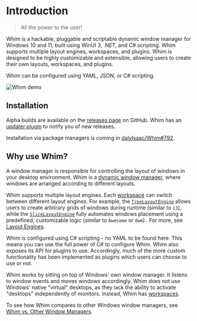 # Introduction

<!-- NOTE: This is largely duplicated to the README.md -->

> All the power to the user!

Whim is a hackable, pluggable and scriptable dynamic window manager for Windows 10 and 11, built using WinUI 3, .NET, and C# scripting. Whim supports multiple layout engines, workspaces, and plugins. Whim is designed to be highly customizable and extensible, allowing users to create their own layouts, workspaces, and plugins.

Whim can be configured using YAML, JSON, or C# scripting.

![Whim demo](images/demo.gif)

## Installation

Alpha builds are available on the [releases page](https://github.com/dalyIsaac/Whim/releases) on GitHub. Whim has an [updater plugin](configure/plugins/updater.md) to notify you of new releases.

Installation via package managers is coming in [dalyIsaac/Whim#792](https://github.com/dalyIsaac/Whim/issues/792).

## Why use Whim?

A window manager is responsible for controlling the layout of windows in your desktop environment. Whim is a [dynamic window manager](https://en.wikipedia.org/wiki/Dynamic_window_manager), where windows are arranged according to different layouts.

Whim supports multiple layout engines. Each [workspace](configure/core/workspaces.md) can switch between different layout engines. For example, the [`TreeLayoutEngine`](configure/core/layout-engines.md#treelayoutengine) allows users to create arbitrary grids of windows during runtime (similar to `i3`), while the [`SliceLayoutEngine`](configure/core/layout-engines.md#slicelayoutengine) fully automates windows placement using a predefined, customizable logic (similar to `Awesome` or `dwm`) . For more, see [Layout Engines](configure/core/layout-engines.md).

Whim is configured using C# scripting - no YAML to be found here. This means you can use the full power of C# to configure Whim. Whim also exposes its API for plugins to use. Accordingly, much of the more custom functionality has been implemented as plugins which users can choose to use or not.

Whim works by sitting on top of Windows' own window manager. It listens to window events and moves windows accordingly. Whim does not use Windows' native "virtual" desktops, as they lack the ability to activate "desktops" independently of monitors. Instead, Whim has [workspaces](configure/core/workspaces.md).

To see how Whim compares to other Windows window managers, see [Whim vs. Other Window Managers](intro/comparison.md).

